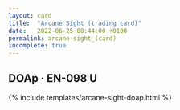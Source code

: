 ```yaml
---
layout: card
title:  "Arcane Sight (trading card)"
date:   2022-06-25 08:44:00 +0100
permalink: arcane-sight_(card)
incomplete: true
---
```


## DOAp &middot; EN-098 U

{% include templates/arcane-sight-doap.html %}